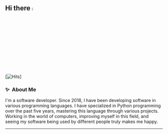 ## Hi there <img src="https://media.giphy.com/media/hvRJCLFzcasrR4ia7z/giphy.gif" width="5%">

[![Hits](https://hits.seeyoufarm.com/api/count/incr/badge.svg?url=https%3A%2F%2Fgithub.com%2FDevSercan%2FDevSercan&count_bg=%234493F8&title_bg=%23383838&icon=github.svg&icon_color=%23F0F6FC&title=Profile+Views&edge_flat=false)]

### ✨&nbsp; About Me

I'm a software developer. Since 2018, I have been developing software in various programming languages. I have specialized in Python programming over the past five years, mastering this language through various projects. Working in the world of computers, improving myself in this field, and seeing my software being used by different people truly makes me happy.

---
